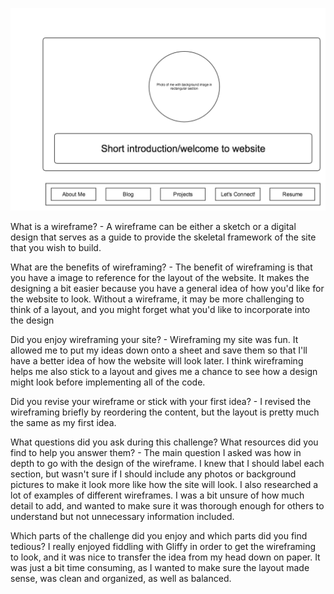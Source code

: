 ![Alt text](imgs/wireframe-blog-index.png)

What is a wireframe? - A wireframe can be either a sketch or a digital design that serves as a guide to provide the skeletal framework of the site that you wish to build.

What are the benefits of wireframing? - The benefit of wireframing is that you have a image to reference for the layout of the website. It makes the designing a bit easier because you have a general idea of how you'd like for the website to look. Without a wireframe, it may be more challenging to think of a layout, and you might forget what you'd like to incorporate into the design 

Did you enjoy wireframing your site? - Wireframing my site was fun. It allowed me to put my ideas down onto a sheet and save them so that I'll have a better idea of how the website will look later. I think wireframing helps me also stick to a layout and gives me a chance to see how a design might look before implementing all of the code. 

Did you revise your wireframe or stick with your first idea? - I revised the wireframing briefly by reordering the content, but the layout is pretty much the same as my first idea. 

What questions did you ask during this challenge? What resources did you find to help you answer them? - The main question I asked was how in depth to go with the design of the wireframe. I knew that I should label each section, but wasn't sure if I should include any photos or background pictures to make it look more like how the site will look. I also researched a lot of examples of different wireframes. I was a bit unsure of how much detail to add, and wanted to make sure it was thorough enough for others to understand but not unnecessary information included. 

Which parts of the challenge did you enjoy and which parts did you find tedious? I really enjoyed fiddling with Gliffy in order to get the wireframing to look, and it was nice to transfer the idea from my head down on paper. It was just a bit time consuming, as I wanted to make sure the layout made sense, was clean and organized, as well as balanced. 